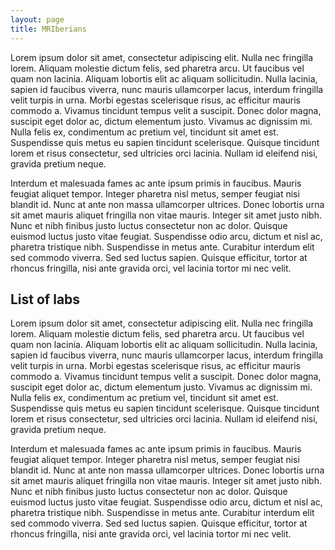 ```yaml
---
layout: page
title: MRIberians
---
```


Lorem ipsum dolor sit amet, consectetur adipiscing elit. Nulla nec fringilla lorem. Aliquam molestie dictum felis, sed pharetra arcu. Ut faucibus vel quam non lacinia. Aliquam lobortis elit ac aliquam sollicitudin. Nulla lacinia, sapien id faucibus viverra, nunc mauris ullamcorper lacus, interdum fringilla velit turpis in urna. Morbi egestas scelerisque risus, ac efficitur mauris commodo a. Vivamus tincidunt tempus velit a suscipit. Donec dolor magna, suscipit eget dolor ac, dictum elementum justo. Vivamus ac dignissim mi. Nulla felis ex, condimentum ac pretium vel, tincidunt sit amet est. Suspendisse quis metus eu sapien tincidunt scelerisque. Quisque tincidunt lorem et risus consectetur, sed ultricies orci lacinia. Nullam id eleifend nisi, gravida pretium neque.

Interdum et malesuada fames ac ante ipsum primis in faucibus. Mauris feugiat aliquet tempor. Integer pharetra nisl metus, semper feugiat nisi blandit id. Nunc at ante non massa ullamcorper ultrices. Donec lobortis urna sit amet mauris aliquet fringilla non vitae mauris. Integer sit amet justo nibh. Nunc et nibh finibus justo luctus consectetur non ac dolor. Quisque euismod luctus justo vitae feugiat. Suspendisse odio arcu, dictum et nisl ac, pharetra tristique nibh. Suspendisse in metus ante. Curabitur interdum elit sed commodo viverra. Sed sed luctus sapien. Quisque efficitur, tortor at rhoncus fringilla, nisi ante gravida orci, vel lacinia tortor mi nec velit.

## List of labs

Lorem ipsum dolor sit amet, consectetur adipiscing elit. Nulla nec fringilla lorem. Aliquam molestie dictum felis, sed pharetra arcu. Ut faucibus vel quam non lacinia. Aliquam lobortis elit ac aliquam sollicitudin. Nulla lacinia, sapien id faucibus viverra, nunc mauris ullamcorper lacus, interdum fringilla velit turpis in urna. Morbi egestas scelerisque risus, ac efficitur mauris commodo a. Vivamus tincidunt tempus velit a suscipit. Donec dolor magna, suscipit eget dolor ac, dictum elementum justo. Vivamus ac dignissim mi. Nulla felis ex, condimentum ac pretium vel, tincidunt sit amet est. Suspendisse quis metus eu sapien tincidunt scelerisque. Quisque tincidunt lorem et risus consectetur, sed ultricies orci lacinia. Nullam id eleifend nisi, gravida pretium neque.

Interdum et malesuada fames ac ante ipsum primis in faucibus. Mauris feugiat aliquet tempor. Integer pharetra nisl metus, semper feugiat nisi blandit id. Nunc at ante non massa ullamcorper ultrices. Donec lobortis urna sit amet mauris aliquet fringilla non vitae mauris. Integer sit amet justo nibh. Nunc et nibh finibus justo luctus consectetur non ac dolor. Quisque euismod luctus justo vitae feugiat. Suspendisse odio arcu, dictum et nisl ac, pharetra tristique nibh. Suspendisse in metus ante. Curabitur interdum elit sed commodo viverra. Sed sed luctus sapien. Quisque efficitur, tortor at rhoncus fringilla, nisi ante gravida orci, vel lacinia tortor mi nec velit.
